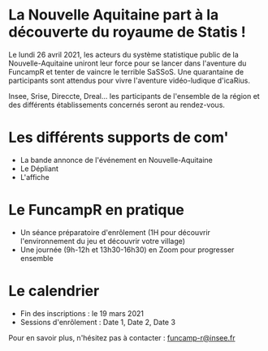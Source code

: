# La Nouvelle Aquitaine part à la découverte du royaume de Statis !

Le lundi 26 avril 2021, les acteurs du système statistique public de la Nouvelle-Aquitaine uniront leur force pour se lancer dans l'aventure du FuncampR et tenter de vaincre le terrible SaSSoS. Une quarantaine de participants sont attendus pour vivre l'aventure vidéo-ludique d'icaRius.

Insee, Srise, Direccte, Dreal... les participants de l'ensemble de la région et des différents établissements concernés seront au rendez-vous.

# Les différents supports de com'
- La bande annonce de l'événement en Nouvelle-Aquitaine
- Le Dépliant
- L'affiche

# Le FuncampR en pratique

- Un séance préparatoire d'enrôlement (1H pour découvrir l'environnement du jeu et découvrir votre village)
- Une journée (9h-12h et 13h30-16h30) en Zoom pour progresser ensemble

# Le calendrier

- Fin des inscriptions : le 19 mars 2021
- Sessions d'enrôlement : Date 1, Date 2, Date 3


Pour en savoir plus, n'hésitez pas à contacter : funcamp-r@insee.fr
